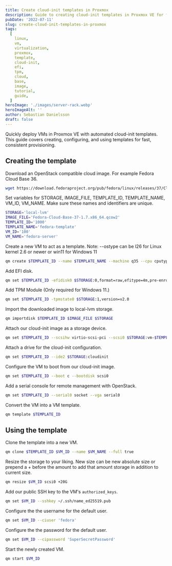 ```yaml
---
title: Create cloud-init templates in Proxmox
description: Guide to creating cloud-init templates in Proxmox VE for fast VM deployment with automated setup, EFI support, and cloud image integration.
pubDate: '2022-07-11'
slug: create-cloud-init-templates-in-proxmox
tags:
  [
    linux,
    vm,
    virtualization,
    proxmox,
    template,
    cloud-init,
    efi,
    tpm,
    cloud,
    base,
    image,
    tutorial,
    guide,
  ]
heroImage: './images/server-rack.webp'
heroImageAlt: ''
author: Sebastian Danielsson
draft: false
---
```


Quickly deploy VMs in Proxmox VE with automated cloud-init templates. This guide covers creating, configuring, and using templates for fast, consistent provisioning.

## Creating the template

Download an OpenStack compatible cloud image. For example Fedora Cloud Base 36.

```sh
wget https://download.fedoraproject.org/pub/fedora/linux/releases/37/Cloud/x86_64/images/Fedora-Cloud-Base-37-1.7.x86_64.qcow2
```

Set variables for STORAGE, IMAGE_FILE, TEMPLATE_ID, TEMPLATE_NAME, VM_ID, VM_NAME. Make sure these names and identifiers are unique.

```sh
STORAGE='local-lvm'
IMAGE_FILE='Fedora-Cloud-Base-37-1.7.x86_64.qcow2'
TEMPLATE_ID='1000'
TEMPLATE_NAME='fedora-template'
VM_ID='100'
VM_NAME='fedora-server'
```

Create a new VM to act as a template.
Note: --ostype can be l26 for Linux kernel 2.6 or newer or win11 for Windows 11

```sh
qm create $TEMPLATE_ID --name $TEMPLATE_NAME --machine q35 --cpu cputype=host --core 2 --memory 2048 --net0 virtio,bridge=vmbr0 --bios ovmf --ostype l26
```

Add EFI disk.

```sh
qm set $TEMPLATE_ID -efidisk0 $STORAGE:0,format=raw,efitype=4m,pre-enrolled-keys=1
```

Add TPM Module (Only required for Windows 11.)

```sh
qm set $TEMPLATE_ID -tpmstate0 $STORAGE:1,version=v2.0
```

Import the downloaded image to local-lvm storage.

```sh
qm importdisk $TEMPLATE_ID $IMAGE_FILE $STORAGE
```

Attach our cloud-init image as a storage device.

```sh
qm set $TEMPLATE_ID --scsihw virtio-scsi-pci --scsi0 $STORAGE:vm-$TEMPLATE_ID-disk-1
```

Attach a drive for the cloud-init configuration.

```sh
qm set $TEMPLATE_ID --ide2 $STORAGE:cloudinit
```

Configure the VM to boot from our cloud-init image.

```sh
qm set $TEMPLATE_ID --boot c --bootdisk scsi0
```

Add a serial console for remote management with OpenStack.

```sh
qm set $TEMPLATE_ID --serial0 socket --vga serial0
```

Convert the VM into a VM template.

```sh
qm template $TEMPLATE_ID
```

## Using the template

Clone the template into a new VM.

```sh
qm clone $TEMPLATE_ID $VM_ID --name $VM_NAME --full true
```

Resize the storage to your liking. New size can be new absolute size or prepend a + before the amount to add that amount storage in addition to current size.

```sh
qm resize $VM_ID scsi0 +20G
```

Add our public SSH key to the VM's `authorized_keys`.

```sh
qm set $VM_ID --sshkey ~/.ssh/name_ed25519.pub
```

Configure the the username for the default user.

```sh
qm set $VM_ID --ciuser 'fedora'
```

Configure the the password for the default user.

```sh
qm set $VM_ID --cipassword 'SuperSecretPassword'
```

Start the newly created VM.

```sh
qm start $VM_ID
```
